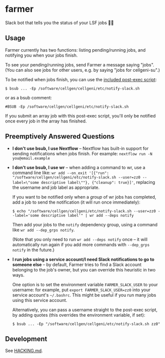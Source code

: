 # farmer

Slack bot that tells you the status of your LSF jobs 🧑‍🌾

## Usage

Farmer currently has two functions: listing pending/running jobs, and notifying you when your jobs finish.

To see your pending/running jobs, send Farmer a message saying "jobs". (You can also see jobs for other users, e.g. by saying "jobs for cellgeni-su".)

To be notified when jobs finish, you can use the [included post-exec script](./src/post-exec.sh):

```console
$ bsub ... -Ep /software/cellgen/cellgeni/etc/notify-slack.sh
```

or as a bsub comment:

```
#BSUB -Ep /software/cellgen/cellgeni/etc/notify-slack.sh
```

If you submit an array job with this post-exec script, you'll only be notified once every job in the array has finished.

## Preemptively Answered Questions

- **I don't use bsub, I use Nextflow** – Nextflow has built-in support for sending notifications when jobs finish. For example: `nextflow run -N you@email.example`

- **I don't use bsub, I use wr** – when adding a command to wr, use a command line like: `wr add --on_exit '[{"run": "/software/cellgen/cellgeni/etc/notify-slack.sh --user=zz0 --label=\"some descriptive label\""}, {"cleanup": true}]'`, replacing the username and job label as appropriate.

  If you want to be notified only when a _group_ of wr jobs has completed, add a job to send the notification (it will run once immediately):

  ```console
  $ echo "/software/cellgen/cellgeni/etc/notify-slack.sh --user=zz0 --label='some descriptive label'" | wr add --deps notify
  ```

  Then add your jobs to the `notify` dependency group, using a command like `wr add --dep_grps notify`.

  (Note that you only need to run `wr add --deps notify` once – it will automatically run again if you add more commands with `--dep_grps notify` in the future.)

- **I run jobs using a service account/I need Slack notifications to go to someone else** – by default, Farmer tries to find a Slack account belonging to the job's owner, but you can override this heuristic in two ways.

  One option is to set the environment variable `FARMER_SLACK_USER` to your username: for example, put `export FARMER_SLACK_USER=zz0` into your service account's `~/.bashrc`.
  This might be useful if you run many jobs using this service account.

  Alternatively, you can pass a username straight to the post-exec script, by adding quotes (this overrides the environment variable, if set):

  ```console
  $ bsub ... -Ep "/software/cellgen/cellgeni/etc/notify-slack.sh zz0"
  ```

## Development

See [HACKING.md](HACKING.md).
